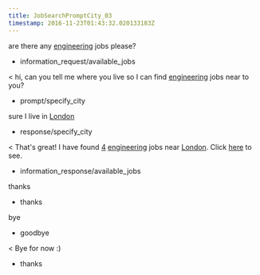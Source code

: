 ```yaml
---
title: JobSearchPromptCity_03
timestamp: 2016-11-23T01:43:32.020133183Z
---
```


are there any [engineering](jobrole) jobs please?
* information_request/available_jobs

< hi, can you tell me where you live so I can find [engineering](jobrole) jobs near to you?
* prompt/specify_city

sure I live in [London](city)
* response/specify_city

< That's great! I have found [4](jobcount) [engineering](jobrole) jobs near [London](city). Click [here](jobboardlink) to see.
* information_response/available_jobs

thanks
* thanks

bye
* goodbye

< Bye for now :)
* thanks
